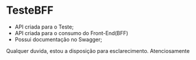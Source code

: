# TesteBFF

- API criada para o Teste;
- API criada para o consumo do Front-End(BFF)
- Possui documentação no Swagger;

Qualquer duvida, estou a disposição para esclarecimento.
Atenciosamente


